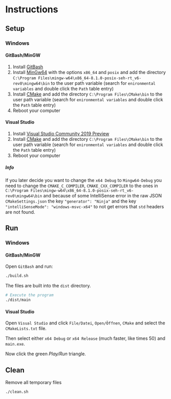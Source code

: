 # Instructions

## Setup

### Windows

#### GitBash/MinGW

1. Install [GitBash](https://git-scm.com/downloads)
2. Install [MinGw64](https://sourceforge.net/projects/mingw-w64/files/latest/download) with the options `x86_64`  and `posix` and add the directory `C:\Program Files\mingw-w64\x86_64-8.1.0-posix-seh-rt_v6-rev0\mingw64\bin` to the user path variable (search for `enironmental variables` and double click the `Path` table entry)
3. Install [CMake](https://cmake.org/download) and add the directory `C:\Program Files\CMake\bin` to the user path variable (search for `enironmental variables` and double click the `Path` table entry)
4. Reboot your computer

#### Visual Studio

1. Install [Visual Studio Community 2019 Preview](https://visualstudio.microsoft.com/vs/preview)
2. Install [CMake](https://cmake.org/download) and add the directory `C:\Program Files\CMake\bin` to the user path variable (search for `enironmental variables` and double click the `Path` table entry)
3. Reboot your computer

##### Info

If you later decide you want to change the `x64 Debug` to `Mingw64-Debug` you need to change the `CMAKE_C_COMPILER`, `CMAKE_CXX_COMPILER` to the ones  in `C:\Program Files\mingw-w64\x86_64-8.1.0-posix-seh-rt_v6-rev0\mingw64\bin` and because of some IntelliSense error in the raw JSON `CMakeSettings.json` the key `"generator": "Ninja"` and the key `"intelliSenseMode": "windows-msvc-x64"` to not get errors that `std` headers are not found.

## Run

### Windows

#### GitBash/MinGW

Open `GitBash` and run:

```sh
./build.sh
```

The files are built into the `dist` directory.

```sh
# Execute the program
./dist/main
```

#### Visual Studio

Open `Visual Studio` and click `File/Datei`, `Open/Öffnen`, `CMake` and select the `CMakeLists.txt` file.

Then select either `x64 Debug` or `x64 Release` (much faster, like times 50) and `main.exe`.

Now click the green *Play/Run* triangle.

## Clean

Remove all temporary files

```sh
./clean.sh
```

